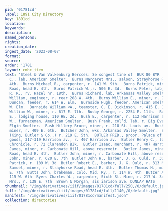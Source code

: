 ```yaml
---
pid: '01781cd'
label: 1891 City Directory
key: 1891cd
location: 
keywords: 
description: 
named_persons: 
rights: 
creation_date: 
ingest_date: '2023-08-07'
format: 
source: 
order: '1781'
layout: cmhc_item
text: 'Steel & Van Valkenburg Bercces: Se songest tine of  BUR 80 BYR     Burns J.
  C., lab, American Smelter.  Burns Margaret Mrs., saloon, Strayhorse Road, head E.
  4th.  Burns Michael R., carpenter, r. 141 W. 9th.  Burns Patrick, miner, r. Strayhorse
  Road, head E. 4th.  Burns Patrick W.,r. 506 E. 3d.  Burns Peter, lab, D. & R. G.
  R. R., rv. Hazel nr. 18th.  Burns Richard, lab, Arkansas Valley Smelter.  Burns
  William, eugineer, r. rear 208 W. 4th.  Burns William E., miner, r. 703 E. 5th.  Burnside
  Duncan, feeder, r. 614 W. Elm.  Burnside Hugh, feeder, American Smelter, r. 614
  W. Elm.  Burnside William <A., teamster, C. E. Dickinson, r. 415 E. 13th.  Burr
  William W., miner, r. 617 E. 7th.  Busby George, r. 2254 E. 11th.  Bush Charles
  E., lodging house, 110 HE. 2d.  Bush E., carpenter, r. 112 Harrison av.  Bush E.
  W., furnaceman, American Smelter.  Bush Frank, col’d, lab, r. Big Evans Gulch, nr.
  Elgin Smelter.  Bush Hillery Bruce, miner, r. 218 St. Louis av.  Bushaw John A.,
  miner, r. 409 E. 6th.  Butcher John, wks. Arkansas Valley Smelter.  Butler Adam,
  (King, Butler & Co.,) r. 219 E. 5th.  BUTLER FRED., propr, Palace of Fashion, dry
  goods, 317-319 Harrison av., r. 407 Harrison av.  Butler Henry C., local editor,
  Chronicle, r. 72 Clarendon BIk.  Butler Isaac, merchant, r. 407 Harrison av.  Butler
  James, miner, r. Carbonate Hill, above reservoir.  Butler James, miner, r. Strayhorse
  Road, head E. 4th.  Butler John, miner, r. Carbonate Hill, above reservoir.  Butler
  John, miner, r. 620 E. 7th  Butler John H., barber, J. G. Ould, r. 313 N. Spruce  Butler
  Patrick, r. 109 W. 3d  Butler Robert E., barber, J. G. Ould, r. 313 N. Spruce  Butler
  Samuel, miner, r. Strayhorse Road, head E. 4th.  Butler Thomas H., miner, r. 620
  E. 7th  Butts John, brakeman, Colo. Mid. Ry., r. 114 W. 4th  Butzer August A., r.
  115 W. 6th  Byers Charles W., carpenter, Sixth St. Mine, r. 217 W. 3d  Byrl Ann
  Mrs., r. 138 E. 7th  Brown & Morgan, sis iarison ave. DUNLAP HATS    '
thumbnail: "/img/derivatives/iiif/images/01781cd/full/250,/0/default.jpg"
full: "/img/derivatives/iiif/images/01781cd/full/1140,/0/default.jpg"
manifest: "/img/derivatives/iiif/01781cd/manifest.json"
collection: directories
---
```

